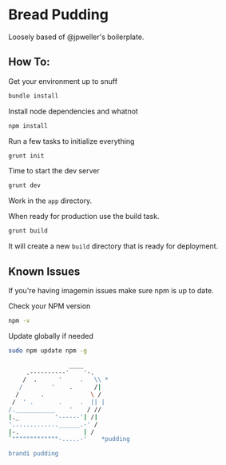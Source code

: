 # Bread Pudding

Loosely based of @jpweller's boilerplate.

## How To: 
Get your environment up to snuff
```bash
bundle install
```

Install node dependencies and whatnot
```bash
npm install
```

Run a few tasks to initialize everything
```bash
grunt init
```

Time to start the dev server
```bash
grunt dev
```

Work in the `app` directory. 

When ready for production use the build task.

```bash
grunt build
```

It will create a new `build` directory that is ready for deployment.

## Known Issues

If you're having imagemin issues make sure npm is up to date.

Check your NPM version

```bash 
npm -v
```

Update globally if needed

```bash
sudo npm update npm -g
```

```bash
                 ____
     .----------'    '-.
    /  .      '     .   \\ *
   /        '    .      /|
  /      .             \ /
 /  ' .       .     .  || |
/.___________    '    / //
|._          '------'| /|
'.............______.-' /  
|-.                  | /
`"""""""""""""-.....-'    *pudding

brandi pudding
```
